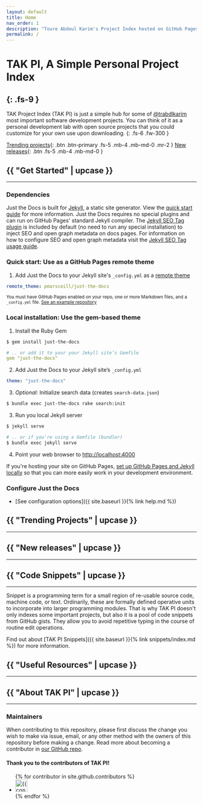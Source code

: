 ```yaml
---
layout: default
title: Home
nav_order: 1
description: "Toure Abdoul Karim's Project Index hosted on GitHub Pages."
permalink: /
---
```


# TAK PI, A Simple Personal Project Index
{: .fs-9 }
---

TAK Project Index (TAK PI) is just a simple hub for some of <a href="https://github.com/trabdlkarim" target="_blank">@trabdlkarim</a> most important software development projects. You can think of it as a personal development lab  with open source projects that you could customize for your own use upon downloading.
{: .fs-6 .fw-300 }

[Trending projects](#trending-projects){: .btn .btn-primary .fs-5 .mb-4 .mb-md-0 .mr-2 } [New releases](#new-releases){: .btn .fs-5 .mb-4 .mb-md-0 }


## {{ "Get Started" | upcase }}
---

### Dependencies

Just the Docs is built for [Jekyll](https://jekyllrb.com), a static site generator. View the [quick start guide](https://jekyllrb.com/docs/) for more information. Just the Docs requires no special plugins and can run on GitHub Pages' standard Jekyll compiler. The [Jekyll SEO Tag plugin](https://github.com/jekyll/jekyll-seo-tag) is included by default (no need to run any special installation) to inject SEO and open graph metadata on docs pages. For information on how to configure SEO and open graph metadata visit the [Jekyll SEO Tag usage guide](https://jekyll.github.io/jekyll-seo-tag/usage/).

### Quick start: Use as a GitHub Pages remote theme

1. Add Just the Docs to your Jekyll site's `_config.yml` as a [remote theme](https://blog.github.com/2017-11-29-use-any-theme-with-github-pages/)
```yaml
remote_theme: pmarsceill/just-the-docs
```
<small>You must have GitHub Pages enabled on your repo, one or more Markdown files, and a `_config.yml` file. [See an example repository](https://github.com/pmarsceill/jtd-remote)</small>

### Local installation: Use the gem-based theme

1. Install the Ruby Gem
```bash
$ gem install just-the-docs
```
```yaml
# .. or add it to your your Jekyll site’s Gemfile
gem "just-the-docs"
```
2. Add Just the Docs to your Jekyll site’s `_config.yml`
```yaml
theme: "just-the-docs"
```
3. _Optional:_ Initialize search data (creates `search-data.json`)
```bash
$ bundle exec just-the-docs rake search:init
```
3. Run you local Jekyll server
```bash
$ jekyll serve
```
```bash
# .. or if you're using a Gemfile (bundler)
$ bundle exec jekyll serve
```
4. Point your web browser to [http://localhost:4000](http://localhost:4000)

If you're hosting your site on GitHub Pages, [set up GitHub Pages and Jekyll locally](https://help.github.com/en/articles/setting-up-your-github-pages-site-locally-with-jekyll) so that you can more easily work in your development environment.

### Configure Just the Docs

- [See configuration options]({{ site.baseurl }}{% link help.md %})


## {{ "Trending Projects" | upcase }}
---

## {{ "New releases" | upcase }}
---

## {{ "Code Snippets" | upcase }}
---

Snippet is a programming term for a small region of re-usable source code, machine code, or text. Ordinarily, these are formally defined operative units to incorporate into larger programming modules. That is why TAK PI doesn't only indexes some important projects, but also it is a pool of code snippets from GitHub gists. They allow you to avoid repetitive typing in the course of routine edit operations.

Find out about [TAK PI Snippets]({{ site.baseurl }}{% link snippets/index.md %}) for more information.

## {{ "Useful Resources" | upcase }}
---

## {{ "About TAK PI" | upcase }}
---

### Maintainers

When contributing to this repository, please first discuss the change you wish to make via issue,
email, or any other method with the owners of this repository before making a change. Read more about becoming a contributor in [our GitHub repo](https://github.com/pmarsceill/just-the-docs#contributing).

#### Thank you to the contributors of TAK PI!

<ul class="list-style-none">
{% for contributor in site.github.contributors %}
  <li class="d-inline-block mr-1">
     <a href="{{ contributor.html_url }}"><img src="{{ contributor.avatar_url }}" width="32" height="32" alt="{{ contributor.login }}"/></a>
  </li>
{% endfor %}
</ul>

